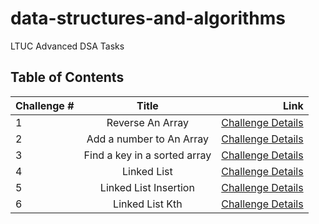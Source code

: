 # data-structures-and-algorithms

LTUC Advanced DSA Tasks

## Table of Contents

| Challenge # | Title                        | Link                |
| ----------- |:----------------------------:| -------------------:|
|      1      | Reverse An Array             | [Challenge Details](/Challenges/1/README.md) |
|      2      | Add a number to An Array     | [Challenge Details](/Challenges/2/README.md) |
|      3      | Find a key in a sorted array | [Challenge Details](/Challenges/3/README.md) |
|      4      | Linked List                  | [Challenge Details](/Challenges/4/README.md) |
|      5      | Linked List Insertion        | [Challenge Details](/Challenges/5/README.md) |
|      6      | Linked List Kth              | [Challenge Details](/Challenges/6/README.md) |
